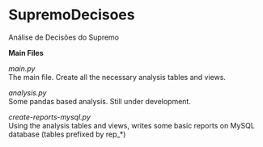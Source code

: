 SupremoDecisoes
===============

Análise de Decisões do Supremo

**Main Files**  
  
*main.py*   
The main file. Create all the necessary analysis tables and views.  
  
*analysis.py*  
Some pandas based analysis. Still under development.  
  
*create-reports-mysql.py*  
Using the analysis tables and views, writes some basic reports on MySQL database (tables prefixed by rep_*)  

